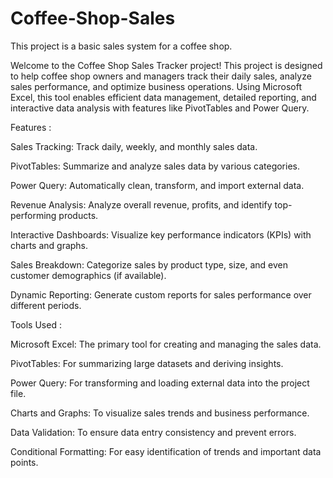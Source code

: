# Coffee-Shop-Sales
This project is a basic sales system for a coffee shop.

Welcome to the Coffee Shop Sales Tracker project! This project is designed to help coffee shop owners and managers track their daily sales, analyze sales performance, and optimize business operations. Using Microsoft Excel, this tool enables efficient data management, detailed reporting, and interactive data analysis with features like PivotTables and Power Query.

Features : 

Sales Tracking: Track daily, weekly, and monthly sales data.

PivotTables: Summarize and analyze sales data by various categories.

Power Query: Automatically clean, transform, and import external data.

Revenue Analysis: Analyze overall revenue, profits, and identify top-performing products.

Interactive Dashboards: Visualize key performance indicators (KPIs) with charts and graphs.

Sales Breakdown: Categorize sales by product type, size, and even customer demographics (if available).

Dynamic Reporting: Generate custom reports for sales performance over different periods.


Tools Used :

Microsoft Excel: The primary tool for creating and managing the sales data.

PivotTables: For summarizing large datasets and deriving insights.

Power Query: For transforming and loading external data into the project file.

Charts and Graphs: To visualize sales trends and business performance.

Data Validation: To ensure data entry consistency and prevent errors.

Conditional Formatting: For easy identification of trends and important data points.

